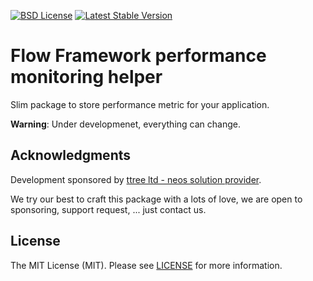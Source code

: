 [![BSD License](https://img.shields.io/github/license/mashape/apistatus.svg)](LICENSE)
[![Latest Stable Version](https://poser.pugx.org/ttree/flow-devhelper/version)](https://packagist.org/packages/ttree/flow-devhelper)

# Flow Framework performance monitoring helper

Slim package to store performance metric for your application.

**Warning**: Under developmenet, everything can change.

## Acknowledgments

Development sponsored by [ttree ltd - neos solution provider](http://ttree.ch).

We try our best to craft this package with a lots of love, we are open to sponsoring, support request, ... just contact us.

## License

The MIT License (MIT). Please see [LICENSE](LICENSE) for more information.

